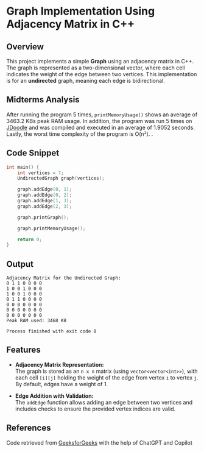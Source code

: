 # Graph Implementation Using Adjacency Matrix in C++

## Overview
This project implements a simple **Graph** using an adjacency matrix in C++. The graph is represented as a two-dimensional vector, where each cell indicates the weight of the edge between two vertices. This implementation is for an **undirected** graph, meaning each edge is bidirectional.

## Midterms Analysis
After running the program 5 times, `printMemoryUsage()` shows an average of 3463.2 KBs peak RAM usage. In addition, the program was run 5 times on [JDoodle](https://www.jdoodle.com/online-compiler-c++) and was compiled and executed in an average of 1.9052 seconds. Lastly, the worst time complexity of the program is O(n²).
.

## Code Snippet
```cpp
int main() {
    int vertices = 7;
    UndirectedGraph graph(vertices);

    graph.addEdge(0, 1);
    graph.addEdge(0, 2);
    graph.addEdge(1, 3);
    graph.addEdge(2, 3);

    graph.printGraph();

    graph.printMemoryUsage();

    return 0;
}
```

## Output
```
Adjacency Matrix for the Undirected Graph:
0 1 1 0 0 0 0
1 0 0 1 0 0 0
1 0 0 1 0 0 0
0 1 1 0 0 0 0
0 0 0 0 0 0 0
0 0 0 0 0 0 0
0 0 0 0 0 0 0
Peak RAM used: 3468 KB

Process finished with exit code 0
```

## Features
- **Adjacency Matrix Representation:**  
  The graph is stored as an `n x n` matrix (using `vector<vector<int>>`), with each cell `[i][j]` holding the weight of the edge from vertex `i` to vertex `j`. By default, edges have a weight of 1.
  
- **Edge Addition with Validation:**  
  The `addEdge` function allows adding an edge between two vertices and includes checks to ensure the provided vertex indices are valid.

## References
Code retrieved from [GeeksforGeeks](https://www.geeksforgeeks.org/implementation-of-graph-in-cpp/) with the help of ChatGPT and Copilot
